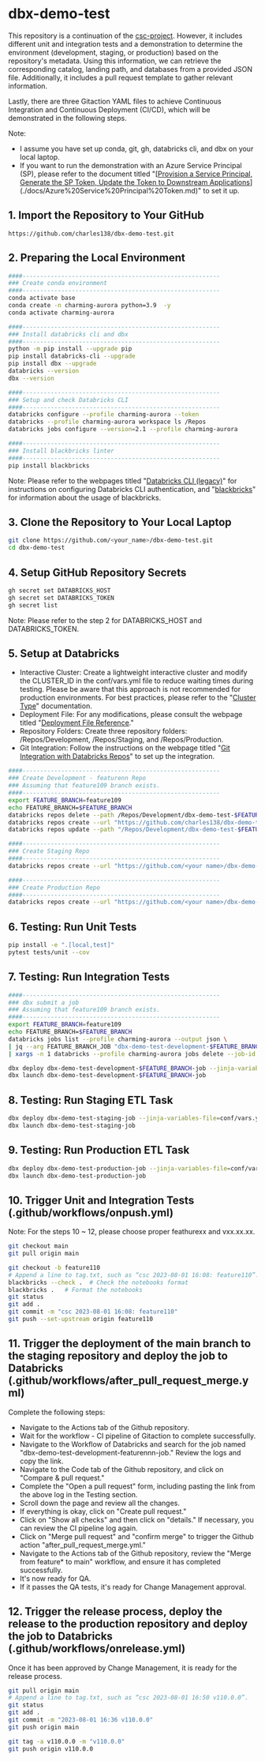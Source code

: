 # dbx-demo-test
This repository is a continuation of the [csc-project](https://github.com/charles138/csc-project). However, it includes different unit and integration tests and a demonstration to determine the environment (development, staging, or production) based on the repository's metadata. Using this information, we can retrieve the corresponding catalog, landing path, and databases from a provided JSON file. Additionally, it includes a pull request template to gather relevant information.

Lastly, there are three Gitaction YAML files to achieve Continuous Integration and Continuous Deployment (CI/CD), which will be demonstrated in the following steps.

Note:
- I assume you have set up conda, git, gh, databricks cli, and dbx on your local laptop.
- If you want to run the demonstration with an Azure Service Principal (SP), please refer to the document titled "[[Provision a Service Principal, Generate the SP Token, Update the Token to Downstream Applications](https://github.com/charles138/dbx-demo-test/blob/main/docs/Azure%20Service%20Principal%20Token.md)](./docs/Azure%20Service%20Principal%20Token.md)" to set it up.

## 1.	Import the Repository to Your GitHub
```
https://github.com/charles138/dbx-demo-test.git
```

## 2.	Preparing the Local Environment
```bash
####--------------------------------------------------------
### Create conda environment
####--------------------------------------------------------
conda activate base
conda create -n charming-aurora python=3.9  -y
conda activate charming-aurora

####--------------------------------------------------------
### Install databricks cli and dbx
####--------------------------------------------------------
python -m pip install --upgrade pip
pip install databricks-cli --upgrade
pip install dbx --upgrade
databricks --version
dbx --version

####--------------------------------------------------------
### Setup and check Databricks CLI
####--------------------------------------------------------
databricks configure --profile charming-aurora --token
databricks --profile charming-aurora workspace ls /Repos
databricks jobs configure --version=2.1 --profile charming-aurora

####--------------------------------------------------------
### Install blackbricks linter
####--------------------------------------------------------
pip install blackbricks
```
Note: Please refer to the webpages titled "[Databricks CLI (legacy)](https://docs.databricks.com/archive/dev-tools/cli/index.html)" for instructions on configuring Databricks CLI authentication, and "[blackbricks](https://github.com/inspera/blackbricks)" for information about the usage of blackbricks.

## 3.	Clone the Repository to Your Local Laptop
```bash
git clone https://github.com/<your_name>/dbx-demo-test.git
cd dbx-demo-test
```

## 4.	Setup GitHub Repository Secrets
```bash
gh secret set DATABRICKS_HOST
gh secret set DATABRICKS_TOKEN
gh secret list
```
Note: Please refer to the step 2 for DATABRICKS_HOST and DATABRICKS_TOKEN.

## 5.	Setup at Databricks
- Interactive Cluster: Create a lightweight interactive cluster and modify the CLUSTER_ID in the conf/vars.yml file to reduce waiting times during testing. Please be aware that this approach is not recommended for production environments. For best practices, please refer to the "[Cluster Type](https://dbx.readthedocs.io/en/latest/concepts/cluster_types/)" documentation.
- Deployment File: For any modifications, please consult the webpage titled "[Deployment File Reference](https://dbx.readthedocs.io/en/latest/reference/deployment/)."
- Repository Folders: Create three repository folders: /Repos/Development, /Repos/Staging, and /Repos/Production.
- Git Integration: Follow the instructions on the webpage titled "[Git Integration with Databricks Repos](https://docs.databricks.com/repos/index.html#git-integration-with-databricks-repos)" to set up the integration.
```bash
####--------------------------------------------------------
### Create Development - featurenn Repo
### Assuming that feature109 branch exists.
####--------------------------------------------------------
export FEATURE_BRANCH=feature109
echo FEATURE_BRANCH=$FEATURE_BRANCH
databricks repos delete --path /Repos/Development/dbx-demo-test-$FEATURE_BRANCH --profile charming-aurora || true
databricks repos create --url "https://github.com/charles138/dbx-demo-test.git" --provider gitHub --path "/Repos/Development/dbx-demo-test-$FEATURE_BRANCH" --profile charming-aurora
databricks repos update --path "/Repos/Development/dbx-demo-test-$FEATURE_BRANCH" --branch $FEATURE_BRANCH --profile charming-aurora

####--------------------------------------------------------
### Create Staging Repo
####--------------------------------------------------------
databricks repos create --url "https://github.com/<your name>/dbx-demo-test.git" --provider gitHub --path "/Repos/Staging/dbx-demo-test" --profile charming-aurora

####--------------------------------------------------------
### Create Production Repo
####--------------------------------------------------------
databricks repos create --url "https://github.com/<your name>/dbx-demo-test.git" --provider gitHub --path "/Repos/Production/ dbx-demo-test" --profile charming-aurora
```

## 6. Testing: Run Unit Tests
```bash
pip install -e ".[local,test]"
pytest tests/unit --cov
```

## 7. Testing: Run Integration Tests
```bash
####--------------------------------------------------------
### dbx submit a job
### Assuming that feature109 branch exists.
####--------------------------------------------------------
export FEATURE_BRANCH=feature109
echo FEATURE_BRANCH=$FEATURE_BRANCH
databricks jobs list --profile charming-aurora --output json \
| jq --arg FEATURE_BRANCH_JOB "dbx-demo-test-development-$FEATURE_BRANCH-job" '.jobs[] | select(.settings.name == $FEATURE_BRANCH_JOB) | .job_id' \
| xargs -n 1 databricks --profile charming-aurora jobs delete --job-id 

dbx deploy dbx-demo-test-development-$FEATURE_BRANCH-job --jinja-variables-file=conf/vars.yml
dbx launch dbx-demo-test-development-$FEATURE_BRANCH-job
```

## 8. Testing: Run Staging ETL Task
```bash
dbx deploy dbx-demo-test-staging-job --jinja-variables-file=conf/vars.yml
dbx launch dbx-demo-test-staging-job
```

## 9. Testing: Run Production ETL Task
```bash
dbx deploy dbx-demo-test-production-job --jinja-variables-file=conf/vars.yml
dbx launch dbx-demo-test-production-job 
```

## 10.	Trigger Unit and Integration Tests (.github/workflows/onpush.yml)
Note: For the steps 10 ~ 12, please choose proper feathurexx and vxx.xx.xx. 
```bash
git checkout main
git pull origin main

git checkout -b feature110
# Append a line to tag.txt, such as “csc 2023-08-01 16:08: feature110”.
blackbricks --check .  # Check the notebooks format
blackbricks .   # Format the notebooks
git status
git add .
git commit -m "csc 2023-08-01 16:08: feature110"
git push --set-upstream origin feature110
```

## 11.	Trigger the deployment of the main branch to the staging repository and deploy the job to Databricks (.github/workflows/after_pull_request_merge.yml)
Complete the following steps:
- Navigate to the Actions tab of the Github repository.
- Wait for the workflow - CI pipeline of Gitaction to complete successfully.
- Navigate to the Workflow of Databricks and search for the job named "dbx-demo-test-development-featurennn-job." Review the logs and copy the link.
- Navigate to the Code tab of the Github repository, and click on "Compare & pull request."
- Complete the "Open a pull request" form, including pasting the link from the above log in the Testing section.
- Scroll down the page and review all the changes.
- If everything is okay, click on "Create pull request."
- Click on "Show all checks" and then click on "details." If necessary, you can review the CI pipeline log again.
- Click on "Merge pull request" and "confirm merge" to trigger the Github action "after_pull_request_merge.yml."
- Navigate to the Actions tab of the Github repository, review the "Merge from feature* to main" workflow, and ensure it has completed successfully.
- It's now ready for QA.
- If it passes the QA tests, it's ready for Change Management approval.

## 12.	Trigger the release process, deploy the release to the production repository and deploy the job to Databricks (.github/workflows/onrelease.yml)
Once it has been approved by Change Management, it is ready for the release process.
```bash
git pull origin main
# Append a line to tag.txt, such as “csc 2023-08-01 16:50 v110.0.0”.
git status
git add .
git commit -m "2023-08-01 16:36 v110.0.0"
git push origin main

git tag -a v110.0.0 -m "v110.0.0"
git push origin v110.0.0
```




